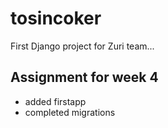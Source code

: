 # tosincoker
First Django project for Zuri team...

## Assignment for week 4
- added firstapp
- completed migrations

